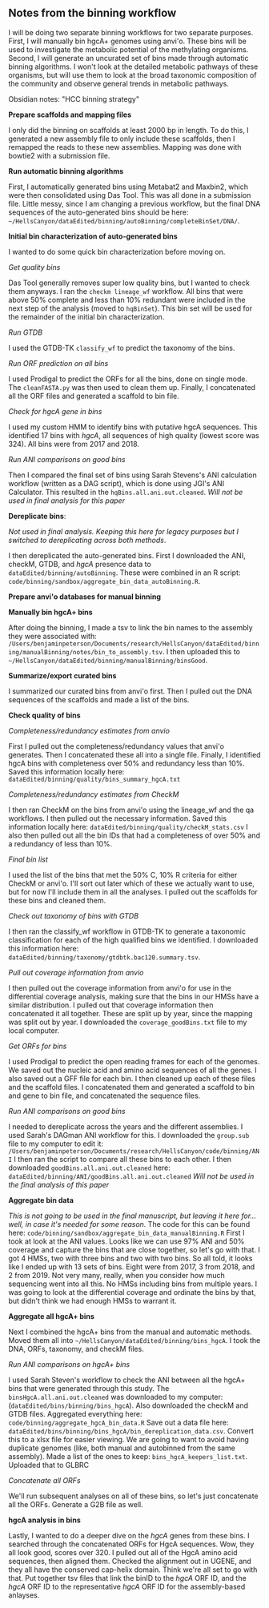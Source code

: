 ## Notes from the binning workflow

I will be doing two separate binning workflows for two separate purposes.
First, I will manually bin hgcA+ genomes using anvi'o.
These bins will be used to investigate the metabolic potential of the methylating organisms.
Second, I will generate an uncurated set of bins made through automatic binning algorithms.
I won't look at the detailed metabolic pathways of these organisms, but will use them to look at the broad taxonomic composition of the community and observe general trends in metabolic pathways.

Obsidian notes: "HCC binning strategy"


**Prepare scaffolds and mapping files**

I only did the binning on scaffolds at least 2000 bp in length.
To do this, I generated a new assembly file to only include these scaffolds, then I remapped the reads to these new assemblies.
Mapping was done with bowtie2 with a submission file.


**Run automatic binning algorithms**

First, I automatically generated bins using Metabat2 and Maxbin2, which were then consolidated using Das Tool.
This was all done in a submission file.
Little messy, since I am changing a previous workflow, but the final DNA sequences of the auto-generated bins should be here: `~/HellsCanyon/dataEdited/binning/autoBinning/completeBinSet/DNA/`.


**Initial bin characterization of auto-generated bins**

I wanted to do some quick bin characterization before moving on.

*Get quality bins*

Das Tool generally removes super low quality bins, but I wanted to check them anyways.
I ran the `checkm lineage_wf` workflow.
All bins that were above 50% complete and less than 10% redundant were included in the next step of the analysis (moved to `hqBinSet`).
This bin set will be used for the remainder of the initial bin characterization.

*Run GTDB*

I used the GTDB-TK `classify_wf` to predict the taxonomy of the bins.


*Run ORF prediction on all bins*

I used Prodigal to predict the ORFs for all the bins, done on single mode.
The `cleanFASTA.py` was then used to clean them up.
Finally, I concatenated all the ORF files and generated a scaffold to bin file.

*Check for hgcA gene in bins*

I used my custom HMM to identify bins with putative hgcA sequences.
This identified 17 bins with *hgcA*, all sequences of high quality (lowest score was 324).
All bins were from 2017 and 2018.

*Run ANI comparisons on good bins*

Then I compared the final set of bins using Sarah Stevens's ANI calculation workflow (written as a DAG script), which is done using JGI's ANI Calculator.
This resulted in the `hqBins.all.ani.out.cleaned`.
*Will not be used in final analysis for this paper*

**Dereplicate bins**:

*Not used in final analysis. Keeping this here for legacy purposes but I switched to dereplicating across both methods*.

I then dereplicated the auto-generated bins.
First I downloaded the ANI, checkM, GTDB, and *hgcA* presence data to `dataEdited/binning/autoBinning`.
These were combined in an R script: `code/binning/sandbox/aggregate_bin_data_autoBinning.R`.


**Prepare anvi'o databases for manual binning**



**Manually bin hgcA+ bins**

After doing the binning, I made a tsv to link the bin names to the assembly they were associated with: `/Users/benjaminpeterson/Documents/research/HellsCanyon/dataEdited/binning/manualBinning/notes/bin_to_assembly.tsv`.
I then uploaded this to `~/HellsCanyon/dataEdited/binning/manualBinning/binsGood`.


**Summarize/export curated bins**

I summarized our curated bins from anvi'o first.
Then I pulled out the DNA sequences of the scaffolds and made a list of the bins.


**Check quality of bins**

*Completeness/redundancy estimates from anvio*

First I pulled out the completeness/redundancy values that anvi'o generates.
Then I concatenated these all into a single file.
Finally, I identified hgcA bins with completeness over 50% and redundancy less than 10%.
Saved this information locally here: `dataEdited/binning/quality/bins_summary_hgcA.txt`

*Completeness/redundancy estimates from CheckM*

I then ran CheckM on the bins from anvi'o using the lineage_wf and the qa workflows.
I then pulled out the necessary information.
Saved this information locally here: `dataEdited/binning/quality/checkM_stats.csv`
I also then pulled out all the bin IDs that had a completeness of over 50% and a redundancy of less than 10%.

*Final bin list*

I used the list of the bins that met the 50% C, 10% R criteria for either CheckM or anvi'o.
I'll sort out later which of these we actually want to use, but for now I'll include them in all the analyses.
I pulled out the scaffolds for these bins and cleaned them.

*Check out taxonomy of bins with GTDB*

I then ran the classify_wf workflow in GTDB-TK to generate a taxonomic classification for each of the high qualified bins we identified.
I downloaded this information here: `dataEdited/binning/taxonomy/gtdbtk.bac120.summary.tsv`.

*Pull out coverage information from anvio*

I then pulled out the coverage information from anvi'o for use in the differential coverage analysis, making sure that the bins in our HMSs have a similar distribution.
I pulled out that coverage information then concatenated it all together.
These are split up by year, since the mapping was split out by year.
I downloaded the `coverage_goodBins.txt` file to my local computer.

*Get ORFs for bins*

I used Prodigal to predict the open reading frames for each of the genomes.
We saved out the nucleic acid and amino acid sequences of all the genes.
I also saved out a GFF file for each bin.
I then cleaned up each of these files and the scaffold files.
I concatenated them and generated a scaffold to bin and gene to bin file, and concatenated the sequence files.


*Run ANI comparisons on good bins*

I needed to dereplicate across the years and the different assemblies.
I used Sarah's DAGman ANI workflow for this.
I downloaded the `group.sub` file to my computer to edit it: `/Users/benjaminpeterson/Documents/research/HellsCanyon/code/binning/ANI`
I then ran the script to compare all these bins to each other.
I then downloaded `goodBins.all.ani.out.cleaned` here: `dataEdited/binning/ANI/goodBins.all.ani.out.cleaned`
*Will not be used in the final analysis of this paper*

**Aggregate bin data**

*This is not going to be used in the final manuscript, but leaving it here for... well, in case it's needed for some reason.*
The code for this can be found here: `code/binning/sandbox/aggregate_bin_data_manualBinning.R`
First I took at look at the ANI values.
Looks like we can use 97% ANI and 50% coverage and capture the bins that are close together, so let's go with that.
I got 4 HMSs, two with three bins and two with two bins.
So all told, it looks like I ended up with 13 sets of bins.
Eight were from 2017, 3 from 2018, and 2 from 2019.
Not very many, really, when you consider how much sequencing went into all this.
No HMSs including bins from multiple years.
I was going to look at the differential coverage and ordinate the bins by that, but didn't think we had enough HMSs to warrant it.


**Aggregate all hgcA+ bins**

Next I combined the hgcA+ bins from the manual and automatic methods.
Moved them all into `~/HellsCanyon/dataEdited/binning/bins_hgcA`.
I took the DNA, ORFs, taxonomy, and checkM files.

*Run ANI comparisons on hgcA+ bins*

I used Sarah Steven's workflow to check the ANI between all the hgcA+ bins that were generated through this study.
The `binsHgcA.all.ani.out.cleaned` was downloaded to my computer: (`dataEdited/bins/binning/bins_hgcA`).
Also downloaded the checkM and GTDB files.
Aggregated everything here: `code/binning/aggregate_hgcA_bin_data.R`
Save out a data file here: `dataEdited/bins/binning/bins_hgcA/bin_dereplication_data.csv`.
Convert this to a xlsx file for easier viewing.
We are going to want to avoid having duplicate genomes (like, both manual and autobinned from the same assembly).
Made a list of the ones to keep: `bins_hgcA_keepers_list.txt`.
Uploaded that to GLBRC

*Concatenate all ORFs*

We'll run subsequent analyses on all of these bins, so let's just concatenate all the ORFs.
Generate a G2B file as well.


**hgcA analysis in bins**

Lastly, I wanted to do a deeper dive on the *hgcA* genes from these bins.
I searched through the concatenated ORFs for HgcA sequences.
Wow, they all look good, scores over 320.
I pulled out all of the HgcA amino acid sequences, then aligned them.
Checked the alignment out in UGENE, and they all have the conserved cap-helix domain.
Think we're all set to go with that.
Put together tsv files that link the binID to the *hgcA* ORF ID, and the *hgcA* ORF ID to the representative *hgcA* ORF ID for the assembly-based anlayses.
